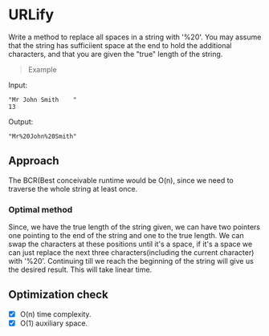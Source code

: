 # URLify
Write a method to replace all spaces in a string with '%20'. You may assume that the string has sufficiient space at the end to hold the additional characters, and that you are given the "true" length of the string.

> Example

Input:
```
"Mr John Smith    "
13
```
Output:
```
"Mr%20John%20Smith"
```

## Approach
The BCR(Best conceivable runtime would be O(n), since we need to traverse the whole string at least once.

### Optimal method
Since, we have the true length of the string given, we can have two pointers one pointing to the end of the string and one to the true length. We can swap the characters at these positions until it's a space, if it's a space we can just replace the next three characters(including the current character) with '%20'. Continuing till we reach the beginning of the string will give us the desired result. This will take linear time.

## Optimization check
- [x] O(n) time complexity.
- [x] O(1) auxiliary space.  
